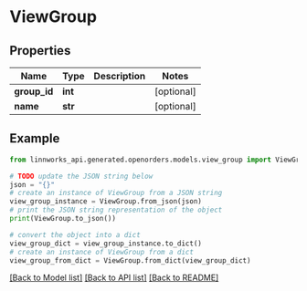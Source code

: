 # ViewGroup


## Properties

Name | Type | Description | Notes
------------ | ------------- | ------------- | -------------
**group_id** | **int** |  | [optional] 
**name** | **str** |  | [optional] 

## Example

```python
from linnworks_api.generated.openorders.models.view_group import ViewGroup

# TODO update the JSON string below
json = "{}"
# create an instance of ViewGroup from a JSON string
view_group_instance = ViewGroup.from_json(json)
# print the JSON string representation of the object
print(ViewGroup.to_json())

# convert the object into a dict
view_group_dict = view_group_instance.to_dict()
# create an instance of ViewGroup from a dict
view_group_from_dict = ViewGroup.from_dict(view_group_dict)
```
[[Back to Model list]](../README.md#documentation-for-models) [[Back to API list]](../README.md#documentation-for-api-endpoints) [[Back to README]](../README.md)


